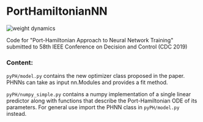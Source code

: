 # PortHamiltonianNN

![weight dynamics](imgs/dyn.gif)

Code for "Port-Hamiltonian Approach to Neural Network Training" submitted to 58th IEEE Conference on Decision and Control (CDC 2019)


### Content:

```pyPH/model.py``` contains the new optimizer class proposed in the paper. PHNNs can take as input nn.Modules and provides a fit method.

```pyPH/numpy_simple.py``` contains a numpy implementation of a single linear predictor along with functions that describe the Port-Hamiltonian ODE of its parameters. For general use import the PHNN class in ```pyPH/model.py``` instead.
